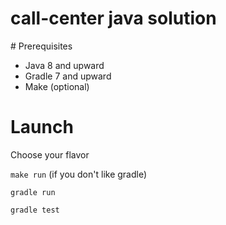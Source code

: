 call-center java solution
===

# Prerequisites

- Java 8 and upward
- Gradle 7 and upward
- Make (optional)

# Launch

Choose your flavor

`make run` (if you don't like gradle)

`gradle run`

`gradle test`

